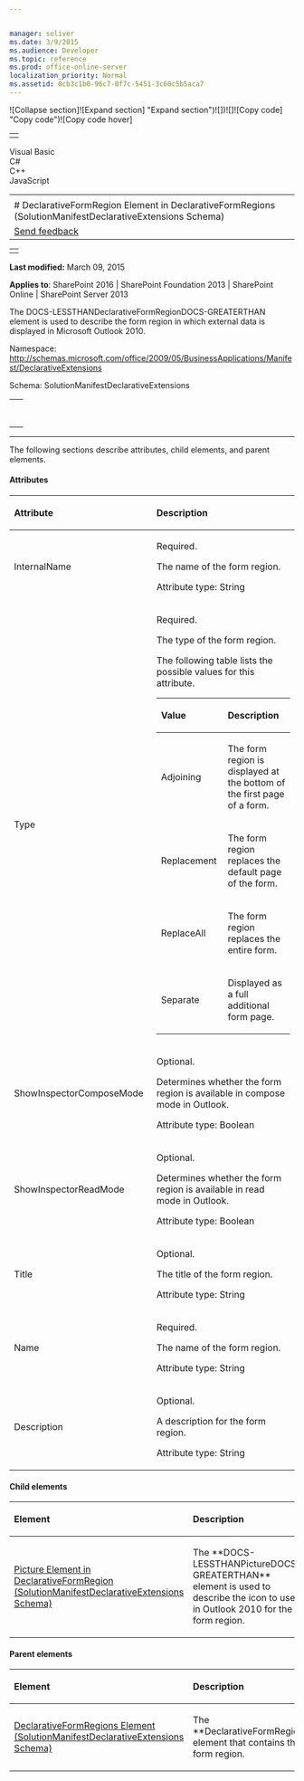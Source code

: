 ```yaml
---


manager: soliver
ms.date: 3/9/2015
ms.audience: Developer
ms.topic: reference
ms.prod: office-online-server
localization_priority: Normal
ms.assetid: 0cb3c1b0-96c7-0f7c-5451-3c60c5b5aca7
---
```


![Collapse
section]![Expand
section] "Expand section")![]()![])![]![]()![Copy
code] "Copy code")![Copy code
hover]
<table>
<tbody>
<tr class="odd">
<td align="left"></td>
</tr>
</tbody>
</table>

Visual Basic  
C\#  
C++  
JavaScript  

<table>
<tbody>
<tr class="odd">
<td align="left"><span id="runningHeaderText"></span></td>
</tr>
<tr class="even">
<td align="left"># DeclarativeFormRegion Element in DeclarativeFormRegions (SolutionManifestDeclarativeExtensions Schema)</td>
</tr>
<tr class="odd">
<td align="left"><span id="headfeedbackarea" class="feedbackhead"><a href="javascript:SubmitFeedback(&#39;docthis@Microsoft.com&#39;,&#39;&#39;,&#39;&#39;,&#39;&#39;,&#39;1.0.18082.1225&#39;,&#39;%0\dThank%20you%20for%20your%20feedback.%20The%20developer%20writing%20teams%20use%20your%20feedback%20to%20improve%20documentation.%20While%20we%20are%20reviewing%20your%20feedback,%20we%20may%20send%20you%20e-mail%20to%20ask%20for%20clarification%20or%20feedback%20on%20a%20solution.%20We%20do%20not%20use%20your%20e-mail%20address%20for%20any%20other%20purpose%20and%20we%20delete%20it%20after%20we%20finish%20our%20review.%0\AFor%20further%20information%20about%20the%20privacy%20policies%20of%20Microsoft,%20please%20see%20http://privacy.microsoft.com/en-us/default.aspx.%0\A%0\d&#39;,&#39;Customer%20feedback&#39;);">Send feedback</a></span></td>
</tr>
</tbody>
</table>

<table>
<colgroup>
<col width="100%" />
</colgroup>
<tbody>
<tr class="odd">
<td align="left"></td>
</tr>
</tbody>
</table>

**Last modified:** March 09, 2015

**Applies to**: SharePoint 2016 | SharePoint Foundation 2013 |
SharePoint Online | SharePoint Server 2013

The <span
class="keyword">DOCS-LESSTHANDeclarativeFormRegionDOCS-GREATERTHAN</span>
element is used to describe the form region in which external data is
displayed in Microsoft Outlook 2010.

Namespace:
http://schemas.microsoft.com/office/2009/05/BusinessApplications/Manifest/DeclarativeExtensions

Schema: SolutionManifestDeclarativeExtensions

<span codelanguage="other"></span>
<table>
<colgroup>
<col width="100%" />
</colgroup>
<tbody>
<tr class="odd">
<td align="left"><pre><code><FormRegion  xsl:type="DeclarativeFormRegion" InternalName = "String" Type = "String" ShowInspectorComposeMode = "Boolean" ShowInspectorReadMode = "Boolean" Title = "String" Name = "String" Description = "String"> </FormRegion></code></pre></td>
</tr>
</tbody>
</table>


--------------------------------------------------------------------------------------------------------------------------------------------------------------------------------------------------------------------------------------

The following sections describe attributes, child elements, and parent
elements.

#### Attributes

<table>
<colgroup>
<col width="50%" />
<col width="50%" />
</colgroup>
<thead>
<tr class="header">
<th align="left"><p>Attribute</p></th>
<th align="left"><p>Description</p></th>
</tr>
</thead>
<tbody>
<tr class="odd">
<td align="left"><p>InternalName</p></td>
<td align="left"><p>Required.</p>
<p>The name of the form region.</p>
<p>Attribute type: String</p></td>
</tr>
<tr class="even">
<td align="left"><p>Type</p></td>
<td align="left"><p>Required.</p>
<p>The type of the form region.</p>
<p>The following table lists the possible values for this attribute.</p>
<div class="tableSection">
<table>
<colgroup>
<col width="50%" />
<col width="50%" />
</colgroup>
<thead>
<tr class="header">
<th align="left"><p>Value</p></th>
<th align="left"><p>Description</p></th>
</tr>
</thead>
<tbody>
<tr class="odd">
<td align="left"><p>Adjoining</p></td>
<td align="left"><p>The form region is displayed at the bottom of the first page of a form.</p></td>
</tr>
<tr class="even">
<td align="left"><p>Replacement</p></td>
<td align="left"><p>The form region replaces the default page of the form.</p></td>
</tr>
<tr class="odd">
<td align="left"><p>ReplaceAll</p></td>
<td align="left"><p>The form region replaces the entire form.</p></td>
</tr>
<tr class="even">
<td align="left"><p>Separate</p></td>
<td align="left"><p>Displayed as a full additional form page.</p></td>
</tr>
</tbody>
</table>
</div></td>
</tr>
<tr class="odd">
<td align="left"><p>ShowInspectorComposeMode</p></td>
<td align="left"><p>Optional.</p>
<p>Determines whether the form region is available in compose mode in Outlook.</p>
<p>Attribute type: Boolean</p></td>
</tr>
<tr class="even">
<td align="left"><p>ShowInspectorReadMode</p></td>
<td align="left"><p>Optional.</p>
<p>Determines whether the form region is available in read mode in Outlook.</p>
<p>Attribute type: Boolean</p></td>
</tr>
<tr class="odd">
<td align="left"><p>Title</p></td>
<td align="left"><p>Optional.</p>
<p>The title of the form region.</p>
<p>Attribute type: String</p></td>
</tr>
<tr class="even">
<td align="left"><p>Name</p></td>
<td align="left"><p>Required.</p>
<p>The name of the form region.</p>
<p>Attribute type: String</p></td>
</tr>
<tr class="odd">
<td align="left"><p>Description</p></td>
<td align="left"><p>Optional.</p>
<p>A description for the form region.</p>
<p>Attribute type: String</p></td>
</tr>
</tbody>
</table>

#### Child elements

<table>
<colgroup>
<col width="50%" />
<col width="50%" />
</colgroup>
<thead>
<tr class="header">
<th align="left"><p>Element</p></th>
<th align="left"><p>Description</p></th>
</tr>
</thead>
<tbody>
<tr class="odd">
<td align="left"><p><span sdata="link"><a href="picture-element-in-declarativeformregion-solutionmanifestdeclarativeextensions-s.md">Picture Element in DeclarativeFormRegion (SolutionManifestDeclarativeExtensions Schema)</a></span></p></td>
<td align="left"><p>The **DOCS-LESSTHANPictureDOCS-GREATERTHAN** element is used to describe the icon to use in Outlook 2010 for the form region.</p></td>
</tr>
</tbody>
</table>

#### Parent elements

<table>
<colgroup>
<col width="50%" />
<col width="50%" />
</colgroup>
<thead>
<tr class="header">
<th align="left"><p>Element</p></th>
<th align="left"><p>Description</p></th>
</tr>
</thead>
<tbody>
<tr class="odd">
<td align="left"><p><span sdata="link"><a href="declarativeformregions-element-solutionmanifestdeclarativeextensions-schema.md">DeclarativeFormRegions Element (SolutionManifestDeclarativeExtensions Schema)</a></span></p></td>
<td align="left"><p>The **DeclarativeFormRegions** element that contains this form region.</p></td>
</tr>
</tbody>
</table>








